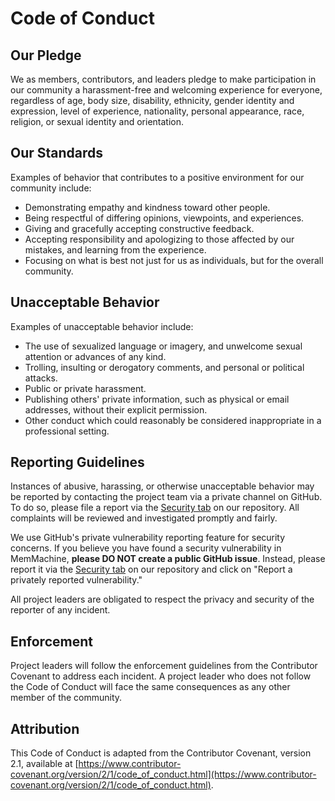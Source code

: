 # Code of Conduct

## Our Pledge

We as members, contributors, and leaders pledge to make participation in our community a harassment-free and welcoming experience for everyone, regardless of age, body size, disability, ethnicity, gender identity and expression, level of experience, nationality, personal appearance, race, religion, or sexual identity and orientation.

## Our Standards

Examples of behavior that contributes to a positive environment for our community include:

- Demonstrating empathy and kindness toward other people.
- Being respectful of differing opinions, viewpoints, and experiences.
- Giving and gracefully accepting constructive feedback.
- Accepting responsibility and apologizing to those affected by our mistakes, and learning from the experience.
- Focusing on what is best not just for us as individuals, but for the overall community.

## Unacceptable Behavior

Examples of unacceptable behavior include:

- The use of sexualized language or imagery, and unwelcome sexual attention or advances of any kind.
- Trolling, insulting or derogatory comments, and personal or political attacks.
- Public or private harassment.
- Publishing others' private information, such as physical or email addresses, without their explicit permission.
- Other conduct which could reasonably be considered inappropriate in a professional setting.

## Reporting Guidelines

Instances of abusive, harassing, or otherwise unacceptable behavior may be reported by contacting the project team via a private channel on GitHub. To do so, please file a report via the [Security tab](https://github.com/MemMachine/MemMachine/security) on our repository. All complaints will be reviewed and investigated promptly and fairly.

We use GitHub's private vulnerability reporting feature for security concerns. If you believe you have found a security vulnerability in MemMachine, **please DO NOT create a public GitHub issue**. Instead, please report it via the [Security tab](https://github.com/MemMachine/MemMachine/security) on our repository and click on "Report a privately reported vulnerability."

All project leaders are obligated to respect the privacy and security of the reporter of any incident.

## Enforcement

Project leaders will follow the enforcement guidelines from the Contributor Covenant to address each incident. A project leader who does not follow the Code of Conduct will face the same consequences as any other member of the community.

## Attribution

This Code of Conduct is adapted from the Contributor Covenant, version 2.1, available at [https://www.contributor-covenant.org/version/2/1/code_of_conduct.html](https://www.contributor-covenant.org/version/2/1/code_of_conduct.html).
